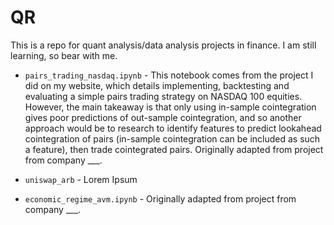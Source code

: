 # QR

This is a repo for quant analysis/data analysis projects in finance. I am still learning, so bear with me.

* `pairs_trading_nasdaq.ipynb` - This notebook comes from the project I did on my website, which details implementing, backtesting and evaluating a simple pairs trading strategy on NASDAQ 100 equities. However, the main takeaway is that only using in-sample cointegration gives poor predictions of out-sample cointegration, and so another approach would be to research to identify features to predict lookahead cointegration of pairs (in-sample cointegration can be included as such a feature), then trade cointegrated pairs. Originally adapted from project from company ___.

* `uniswap_arb` - Lorem Ipsum

* `economic_regime_avm.ipynb` - Originally adapted from project from company ___.
